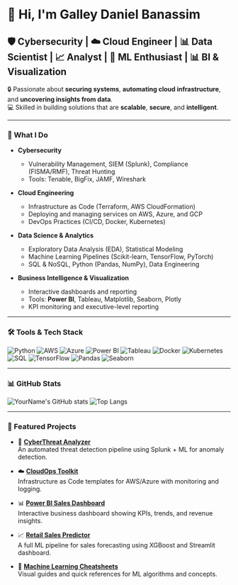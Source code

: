 # 👋 Hi, I'm Galley Daniel Banassim  
## 🛡️ Cybersecurity | ☁️ Cloud Engineer | 📊 Data Scientist | 📈 Analyst | 🤖 ML Enthusiast | 📊 BI & Visualization

🔒 Passionate about **securing systems**, **automating cloud infrastructure**, and **uncovering insights from data**.  
💻 Skilled in building solutions that are **scalable**, **secure**, and **intelligent**.

---

### 💼 What I Do

- **Cybersecurity**  
  - Vulnerability Management, SIEM (Splunk), Compliance (FISMA/RMF), Threat Hunting  
  - Tools: Tenable, BigFix, JAMF, Wireshark

- **Cloud Engineering**  
  - Infrastructure as Code (Terraform, AWS CloudFormation)  
  - Deploying and managing services on AWS, Azure, and GCP  
  - DevOps Practices (CI/CD, Docker, Kubernetes)

- **Data Science & Analytics**  
  - Exploratory Data Analysis (EDA), Statistical Modeling  
  - Machine Learning Pipelines (Scikit-learn, TensorFlow, PyTorch)  
  - SQL & NoSQL, Python (Pandas, NumPy), Data Engineering

- **Business Intelligence & Visualization**  
  - Interactive dashboards and reporting  
  - Tools: **Power BI**, Tableau, Matplotlib, Seaborn, Plotly  
  - KPI monitoring and executive-level reporting

---

### 🛠️ Tools & Tech Stack

![Python](https://img.shields.io/badge/Python-3776AB?style=flat&logo=python&logoColor=white)
![AWS](https://img.shields.io/badge/AWS-232F3E?style=flat&logo=amazon-aws)
![Azure](https://img.shields.io/badge/Azure-0078D4?style=flat&logo=microsoft-azure)
![Power BI](https://img.shields.io/badge/Power%20BI-F2C811?style=flat&logo=powerbi&logoColor=black)
![Tableau](https://img.shields.io/badge/Tableau-E97627?style=flat&logo=tableau&logoColor=white)
![Docker](https://img.shields.io/badge/Docker-2496ED?style=flat&logo=docker&logoColor=white)
![Kubernetes](https://img.shields.io/badge/Kubernetes-326CE5?style=flat&logo=kubernetes)
![SQL](https://img.shields.io/badge/SQL-4479A1?style=flat&logo=mysql&logoColor=white)
![TensorFlow](https://img.shields.io/badge/TensorFlow-FF6F00?style=flat&logo=tensorflow)
![Pandas](https://img.shields.io/badge/Pandas-150458?style=flat&logo=pandas)
![Seaborn](https://img.shields.io/badge/Seaborn-ffffff?style=flat&logo=seaborn&logoColor=black)

---

### 📊 GitHub Stats

![YourName's GitHub stats](https://github-readme-stats.vercel.app/api?username=YourUsername&show_icons=true&theme=radical)
![Top Langs](https://github-readme-stats.vercel.app/api/top-langs/?username=YourUsername&layout=compact&theme=radical)

---

### 📂 Featured Projects

- 🔐 **[CyberThreat Analyzer](https://github.com/YourUsername/CyberThreat-Analyzer)**  
  An automated threat detection pipeline using Splunk + ML for anomaly detection.

- ☁️ **[CloudOps Toolkit](https://github.com/YourUsername/CloudOps-Toolkit)**  
  Infrastructure as Code templates for AWS/Azure with monitoring and logging.

- 📊 **[Power BI Sales Dashboard](https://github.com/YourUsername/PowerBI-Sales-Dashboard)**  
  Interactive business dashboard showing KPIs, trends, and revenue insights.

- 📈 **[Retail Sales Predictor](https://github.com/YourUsername/Retail-Sales-Predictor)**  
  A full ML pipeline for sales forecasting using XGBoost and Streamlit dashboard.

- 🧠 **[Machine Learning Cheatsheets](https://github.com/YourUsername/ML-Cheatsheets)**  
  Visual guides and quick references for ML algorithms and concepts.
